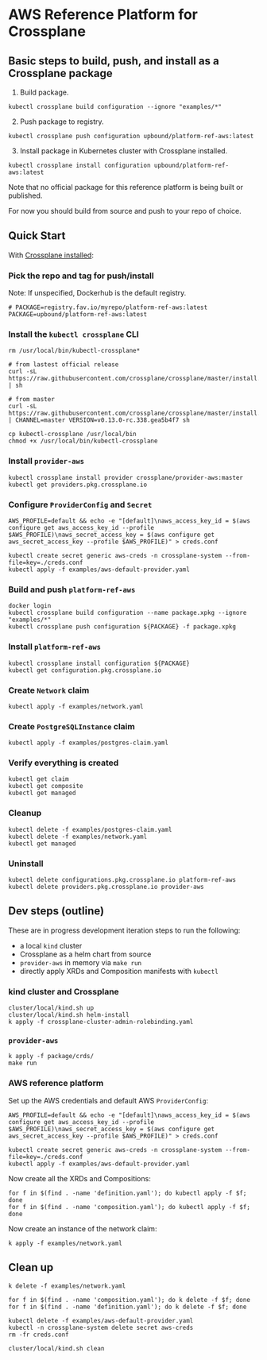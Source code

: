 # AWS Reference Platform for Crossplane

## Basic steps to build, push, and install as a Crossplane package

1. Build package.

```
kubectl crossplane build configuration --ignore "examples/*"
```

2. Push package to registry.

```
kubectl crossplane push configuration upbound/platform-ref-aws:latest
```

3. Install package in Kubernetes cluster with Crossplane installed.

```
kubectl crossplane install configuration upbound/platform-ref-aws:latest
```

Note that no official package for this reference platform is being built or
published.

For now you should build from source and push to your repo of choice.

## Quick Start
With [Crossplane installed](https://crossplane.github.io/docs/master/getting-started/install-configure.html):

### Pick the repo and tag for push/install
Note: If unspecified, Dockerhub is the default registry.
```
# PACKAGE=registry.fav.io/myrepo/platform-ref-aws:latest
PACKAGE=upbound/platform-ref-aws:latest
```

### Install the `kubectl crossplane` CLI

```
rm /usr/local/bin/kubectl-crossplane*

# from lastest official release
curl -sL https://raw.githubusercontent.com/crossplane/crossplane/master/install.sh | sh

# from master
curl -sL https://raw.githubusercontent.com/crossplane/crossplane/master/install.sh | CHANNEL=master VERSION=v0.13.0-rc.338.gea5b4f7 sh

cp kubectl-crossplane /usr/local/bin
chmod +x /usr/local/bin/kubectl-crossplane
```

### Install `provider-aws`
```
kubectl crossplane install provider crossplane/provider-aws:master
kubectl get providers.pkg.crossplane.io
```

### Configure `ProviderConfig` and `Secret`
```
AWS_PROFILE=default && echo -e "[default]\naws_access_key_id = $(aws configure get aws_access_key_id --profile $AWS_PROFILE)\naws_secret_access_key = $(aws configure get aws_secret_access_key --profile $AWS_PROFILE)" > creds.conf

kubectl create secret generic aws-creds -n crossplane-system --from-file=key=./creds.conf
kubectl apply -f examples/aws-default-provider.yaml
```

### Build and push `platform-ref-aws`
```
docker login
kubectl crossplane build configuration --name package.xpkg --ignore "examples/*"
kubectl crossplane push configuration ${PACKAGE} -f package.xpkg
```

### Install `platform-ref-aws`
```
kubectl crossplane install configuration ${PACKAGE}
kubectl get configuration.pkg.crossplane.io
```

### Create `Network` claim
```
kubectl apply -f examples/network.yaml
```

### Create `PostgreSQLInstance` claim
```
kubectl apply -f examples/postgres-claim.yaml
```

### Verify everything is created
```
kubectl get claim
kubectl get composite
kubectl get managed
```

### Cleanup
```
kubectl delete -f examples/postgres-claim.yaml
kubectl delete -f examples/network.yaml
kubectl get managed
```

### Uninstall
```
kubectl delete configurations.pkg.crossplane.io platform-ref-aws
kubectl delete providers.pkg.crossplane.io provider-aws
```

## Dev steps (outline)

These are in progress development iteration steps to run the following:

* a local `kind` cluster
* Crossplane as a helm chart from source
* `provider-aws` in memory via `make run`
* directly apply XRDs and Composition manifests with `kubectl`

### kind cluster and Crossplane

```console
cluster/local/kind.sh up
cluster/local/kind.sh helm-install
k apply -f crossplane-cluster-admin-rolebinding.yaml
```

### `provider-aws`

```console
k apply -f package/crds/
make run
```

### AWS reference platform

Set up the AWS credentials and default AWS `ProviderConfig`:

```console
AWS_PROFILE=default && echo -e "[default]\naws_access_key_id = $(aws configure get aws_access_key_id --profile $AWS_PROFILE)\naws_secret_access_key = $(aws configure get aws_secret_access_key --profile $AWS_PROFILE)" > creds.conf
```

```console
kubectl create secret generic aws-creds -n crossplane-system --from-file=key=./creds.conf
kubectl apply -f examples/aws-default-provider.yaml
```

Now create all the XRDs and Compositions:

```console
for f in $(find . -name 'definition.yaml'); do kubectl apply -f $f; done
for f in $(find . -name 'composition.yaml'); do kubectl apply -f $f; done
```

Now create an instance of the network claim:

```console
k apply -f examples/network.yaml
```

## Clean up

```console
k delete -f examples/network.yaml

for f in $(find . -name 'composition.yaml'); do k delete -f $f; done
for f in $(find . -name 'definition.yaml'); do k delete -f $f; done

kubectl delete -f examples/aws-default-provider.yaml
kubectl -n crossplane-system delete secret aws-creds
rm -fr creds.conf

cluster/local/kind.sh clean
```
